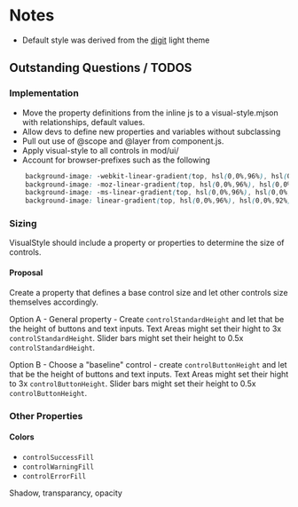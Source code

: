 # Notes
- Default style was derived from the [digit](https://github.com/PhrontHQ/digit) light theme

## Outstanding Questions / TODOS

### Implementation
- Move the property definitions from the inline js to a visual-style.mjson with relationships, default values.
- Allow devs to define new properties and variables without subclassing
- Pull out use of @scope and @layer from component.js.
- Apply visual-style to all controls in mod/ui/
- Account for browser-prefixes such as the following
```css
    background-image: -webkit-linear-gradient(top, hsl(0,0%,96%), hsl(0,0%,92%) );
    background-image: -moz-linear-gradient(top, hsl(0,0%,96%), hsl(0,0%,92%) );
    background-image: -ms-linear-gradient(top, hsl(0,0%,96%), hsl(0,0%,92%) );
    background-image: linear-gradient(top, hsl(0,0%,96%), hsl(0,0%,92%) );
```

### Sizing
VisualStyle should include a property or properties to determine the size of controls. 

#### Proposal
Create a property that defines a base control size and let other controls size themselves accordingly. 

Option A - General property - Create `controlStandardHeight` and let that be the height of buttons and text inputs. Text Areas might set their hight to 3x `controlStandardHeight`. Slider bars might set their height to 0.5x `controlStandardHeight`. 

Option B - Choose a "baseline" control - create `controlButtonHeight` and let that be the height of buttons and text inputs. Text Areas might set their hight to 3x `controlButtonHeight`. Slider bars might set their height to 0.5x `controlButtonHeight`. 



### Other Properties

#### Colors
- `controlSuccessFill`
- `controlWarningFill`
- `controlErrorFill`

Shadow, transparancy, opacity